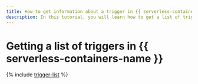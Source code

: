 ```yaml
---
title: How to get information about a trigger in {{ serverless-containers-full-name }}
description: In this tutorial, you will learn how to get a list of triggers and trigger details in {{ serverless-containers-full-name }}.
---
```


# Getting a list of triggers in {{ serverless-containers-name }}

{% include [trigger-list](../../_includes/serverless-containers/trigger-list.md) %}
